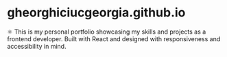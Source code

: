 # gheorghiciucgeorgia.github.io
⚛️ This is my personal portfolio showcasing my skills and projects as a frontend developer.   Built with React and designed with responsiveness and accessibility in mind.
